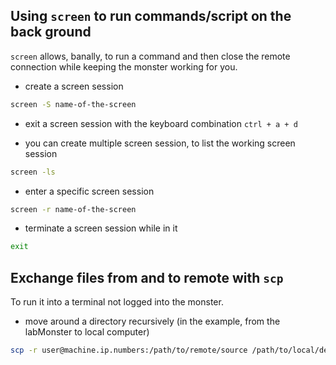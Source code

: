 ## Using `screen` to run commands/script on the back ground

`screen` allows, banally, to run a command and then close the remote connection while keeping the monster working for you.

 - create a screen session

 ```bash
 screen -S name-of-the-screen
 ```

- exit a screen session with the keyboard combination `ctrl + a + d`

- you can create multiple screen session, to list the working screen session

 ```bash
 screen -ls
 ```

- enter a specific screen session

 ```bash
 screen -r name-of-the-screen
 ```

- terminate a screen session while in it
 ```bash
 exit
 ```

## Exchange files from and to remote with `scp`

To run it into a terminal not logged into the monster.

- move around a directory recursively (in the example, from the labMonster to local computer)

```bash
scp -r user@machine.ip.numbers:/path/to/remote/source /path/to/local/destination
```
